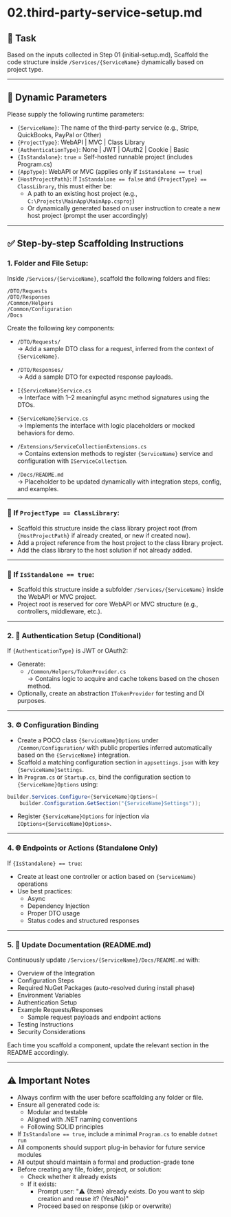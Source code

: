 # 02.third-party-service-setup.md

## 🧪 Task  
Based on the inputs collected in Step 01 (initial-setup.md), Scaffold the code structure inside `/Services/{ServiceName}` dynamically based on project type.

---

## 🧾 Dynamic Parameters
Please supply the following runtime parameters:

- `{ServiceName}`: The name of the third-party service (e.g., Stripe, QuickBooks, PayPal or Other)  
- `{ProjectType}`: WebAPI | MVC | Class Library  
- `{AuthenticationType}`: None | JWT | OAuth2 | Cookie | Basic  
- `{IsStandalone}`: `true` = Self-hosted runnable project (includes Program.cs)  
- `{AppType}`: WebAPI or MVC (applies only if `IsStandalone == true`)  
- `{HostProjectPath}`: If `IsStandalone == false` and `{ProjectType} == ClassLibrary`, this must either be:
    - A path to an existing host project (e.g., `C:\Projects\MainApp\MainApp.csproj`)  
    - Or dynamically generated based on user instruction to create a new host project (prompt the user accordingly)

---

## ✅ Step-by-step Scaffolding Instructions

### 1. Folder and File Setup:
Inside `/Services/{ServiceName}`, scaffold the following folders and files:
```
/DTO/Requests
/DTO/Responses
/Common/Helpers
/Common/Configuration
/Docs
```

Create the following key components:

- `/DTO/Requests/`  
    → Add a sample DTO class for a request, inferred from the context of `{ServiceName}`.  
- `/DTO/Responses/`  
    → Add a sample DTO for expected response payloads.  
- `I{ServiceName}Service.cs`  
    → Interface with 1–2 meaningful async method signatures using the DTOs.  
- `{ServiceName}Service.cs`  
    → Implements the interface with logic placeholders or mocked behaviors for demo.  

- `/Extensions/ServiceCollectionExtensions.cs`  
    → Contains extension methods to register `{ServiceName}` service and configuration with `IServiceCollection`.  
- `/Docs/README.md`  
    → Placeholder to be updated dynamically with integration steps, config, and examples.  

---

### 🔁 If `ProjectType == ClassLibrary`:

- Scaffold this structure inside the class library project root (from `{HostProjectPath}` if already created, or new if created now).  
- Add a project reference from the host project to the class library project.  
- Add the class library to the host solution if not already added.  

---

### 🔁 If `IsStandalone == true`:

- Scaffold this structure inside a subfolder `/Services/{ServiceName}` inside the WebAPI or MVC project.  
- Project root is reserved for core WebAPI or MVC structure (e.g., controllers, middleware, etc.).  

---

### 2. 🔐 Authentication Setup (Conditional)

If `{AuthenticationType}` is JWT or OAuth2:  
- Generate:
    - `/Common/Helpers/TokenProvider.cs`  
        → Contains logic to acquire and cache tokens based on the chosen method.  
- Optionally, create an abstraction `ITokenProvider` for testing and DI purposes.  

---

### 3. ⚙️ Configuration Binding

- Create a POCO class `{ServiceName}Options` under `/Common/Configuration/` with public properties inferred automatically based on the `{ServiceName}` integration.  
- Scaffold a matching configuration section in `appsettings.json` with key `{ServiceName}Settings`.  
- In `Program.cs` or `Startup.cs`, bind the configuration section to `{ServiceName}Options` using:  

```csharp
builder.Services.Configure<{ServiceName}Options>(
    builder.Configuration.GetSection("{ServiceName}Settings"));
```

- Register `{ServiceName}Options` for injection via `IOptions<{ServiceName}Options>`.

---

### 4. 🌐 Endpoints or Actions (Standalone Only)

If `{IsStandalone} == true`:
- Create at least one controller or action based on `{ServiceName}` operations  
- Use best practices:
    - Async  
    - Dependency Injection  
    - Proper DTO usage  
    - Status codes and structured responses  

---

### 5. 📘 Update Documentation (README.md)

Continuously update `/Services/{ServiceName}/Docs/README.md` with:
- Overview of the Integration  
- Configuration Steps  
- Required NuGet Packages (auto-resolved during install phase)  
- Environment Variables  
- Authentication Setup  
- Example Requests/Responses  
    - Sample request payloads and endpoint actions  
- Testing Instructions  
- Security Considerations  

Each time you scaffold a component, update the relevant section in the README accordingly.

---

## ⚠️ Important Notes

- Always confirm with the user before scaffolding any folder or file.  
- Ensure all generated code is:
    - Modular and testable  
    - Aligned with .NET naming conventions  
    - Following SOLID principles  
- If `IsStandalone == true`, include a minimal `Program.cs` to enable `dotnet run`  
- All components should support plug-in behavior for future service modules  
- All output should maintain a formal and production-grade tone  
- Before creating any file, folder, project, or solution:
    - Check whether it already exists  
    - If it exists:
        - Prompt user: "⚠️ {Item} already exists. Do you want to skip creation and reuse it? (Yes/No)"  
        - Proceed based on response (skip or overwrite)